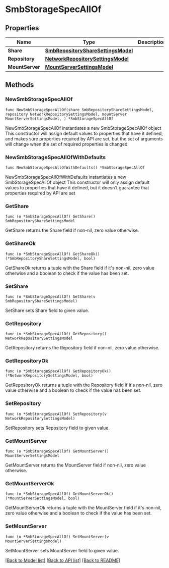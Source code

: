 # SmbStorageSpecAllOf

## Properties

Name | Type | Description | Notes
------------ | ------------- | ------------- | -------------
**Share** | [**SmbRepositoryShareSettingsModel**](SmbRepositoryShareSettingsModel.md) |  | 
**Repository** | [**NetworkRepositorySettingsModel**](NetworkRepositorySettingsModel.md) |  | 
**MountServer** | [**MountServerSettingsModel**](MountServerSettingsModel.md) |  | 

## Methods

### NewSmbStorageSpecAllOf

`func NewSmbStorageSpecAllOf(share SmbRepositoryShareSettingsModel, repository NetworkRepositorySettingsModel, mountServer MountServerSettingsModel, ) *SmbStorageSpecAllOf`

NewSmbStorageSpecAllOf instantiates a new SmbStorageSpecAllOf object
This constructor will assign default values to properties that have it defined,
and makes sure properties required by API are set, but the set of arguments
will change when the set of required properties is changed

### NewSmbStorageSpecAllOfWithDefaults

`func NewSmbStorageSpecAllOfWithDefaults() *SmbStorageSpecAllOf`

NewSmbStorageSpecAllOfWithDefaults instantiates a new SmbStorageSpecAllOf object
This constructor will only assign default values to properties that have it defined,
but it doesn't guarantee that properties required by API are set

### GetShare

`func (o *SmbStorageSpecAllOf) GetShare() SmbRepositoryShareSettingsModel`

GetShare returns the Share field if non-nil, zero value otherwise.

### GetShareOk

`func (o *SmbStorageSpecAllOf) GetShareOk() (*SmbRepositoryShareSettingsModel, bool)`

GetShareOk returns a tuple with the Share field if it's non-nil, zero value otherwise
and a boolean to check if the value has been set.

### SetShare

`func (o *SmbStorageSpecAllOf) SetShare(v SmbRepositoryShareSettingsModel)`

SetShare sets Share field to given value.


### GetRepository

`func (o *SmbStorageSpecAllOf) GetRepository() NetworkRepositorySettingsModel`

GetRepository returns the Repository field if non-nil, zero value otherwise.

### GetRepositoryOk

`func (o *SmbStorageSpecAllOf) GetRepositoryOk() (*NetworkRepositorySettingsModel, bool)`

GetRepositoryOk returns a tuple with the Repository field if it's non-nil, zero value otherwise
and a boolean to check if the value has been set.

### SetRepository

`func (o *SmbStorageSpecAllOf) SetRepository(v NetworkRepositorySettingsModel)`

SetRepository sets Repository field to given value.


### GetMountServer

`func (o *SmbStorageSpecAllOf) GetMountServer() MountServerSettingsModel`

GetMountServer returns the MountServer field if non-nil, zero value otherwise.

### GetMountServerOk

`func (o *SmbStorageSpecAllOf) GetMountServerOk() (*MountServerSettingsModel, bool)`

GetMountServerOk returns a tuple with the MountServer field if it's non-nil, zero value otherwise
and a boolean to check if the value has been set.

### SetMountServer

`func (o *SmbStorageSpecAllOf) SetMountServer(v MountServerSettingsModel)`

SetMountServer sets MountServer field to given value.



[[Back to Model list]](../README.md#documentation-for-models) [[Back to API list]](../README.md#documentation-for-api-endpoints) [[Back to README]](../README.md)


